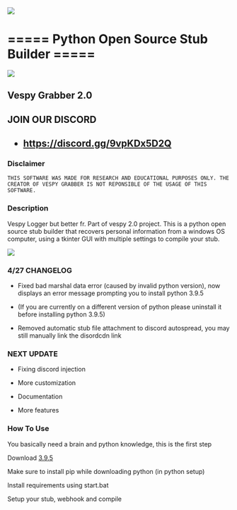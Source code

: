 <img align="center" src='https://cdn.discordapp.com/attachments/1098287991807557654/1101038007391367168/mylogo.ico'>

# ===== Python Open Source Stub Builder =====

<img align="center" src='https://cdn.discordapp.com/attachments/1098287991807557654/1101037841338871838/background2.png'>

<h2>Vespy Grabber 2.0</h2>

<h2>JOIN OUR DISCORD<h2>

- https://discord.gg/9vpKDx5D2Q

<h3>Disclaimer</h3>

    THIS SOFTWARE WAS MADE FOR RESEARCH AND EDUCATIONAL PURPOSES ONLY. THE CREATOR OF VESPY GRABBER IS NOT REPONSIBLE OF THE USAGE OF THIS SOFTWARE.
<h3>Description</h3>

Vespy Logger but better fr. Part of vespy 2.0 project. This is a python open source stub builder that recovers personal information from a windows OS computer, using a tkinter GUI with multiple settings to compile your stub.

<img align="center" src='https://media.discordapp.net/attachments/1098287991807557654/1101200248044523530/image.png?width=1440&height=621'>
<h3>4/27 CHANGELOG</h3>
    
- Fixed bad marshal data error (caused by invalid python version), now displays an error message prompting you to install python 3.9.5
    
- (If you are currently on a different version of python please uninstall it before installing python 3.9.5)
    
- Removed automatic stub file attachment to discord autospread, you may still manually link the disordcdn link
    
<h3>NEXT UPDATE</h3>

- Fixing discord injection
    
- More customization

- Documentation

- More features

<h3>How To Use</h3>

You basically need a brain and python knowledge, this is the first step

Download [3.9.5](https://www.python.org/downloads/release/python-395/)

Make sure to install pip while downloading python (in python setup)

Install requirements using start.bat

Setup your stub, webhook and compile
